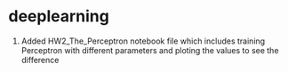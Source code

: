 # deeplearning
1. Added HW2_The_Perceptron notebook file which includes training Perceptron with different parameters and ploting the values to see the difference
